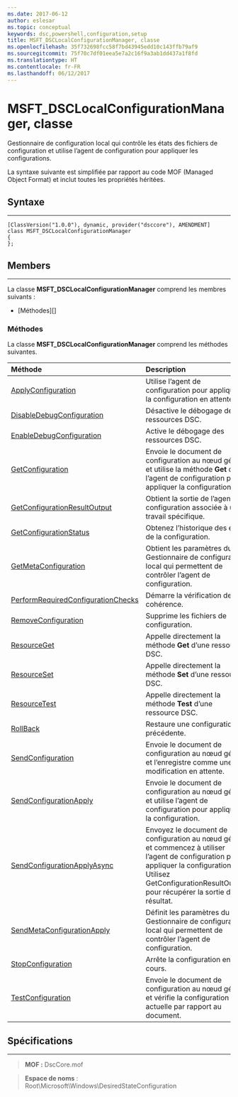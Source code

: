 ```yaml
---
ms.date: 2017-06-12
author: eslesar
ms.topic: conceptual
keywords: dsc,powershell,configuration,setup
title: MSFT_DSCLocalConfigurationManager, classe
ms.openlocfilehash: 35f732698fcc58f7bd43945edd10c143ffb79af9
ms.sourcegitcommit: 75f70c7df01eea5e7a2c16f9a3ab1dd437a1f8fd
ms.translationtype: HT
ms.contentlocale: fr-FR
ms.lasthandoff: 06/12/2017
---
```

# <a name="msftdsclocalconfigurationmanager-class"></a>MSFT_DSCLocalConfigurationManager, classe

Gestionnaire de configuration local qui contrôle les états des fichiers de configuration et utilise l’agent de configuration pour appliquer les configurations.

La syntaxe suivante est simplifiée par rapport au code MOF (Managed Object Format) et inclut toutes les propriétés héritées.

## <a name="syntax"></a>Syntaxe
------

``` syntax
[ClassVersion("1.0.0"), dynamic, provider("dsccore"), AMENDMENT]
class MSFT_DSCLocalConfigurationManager
{
};
```

## <a name="members"></a>Members
-------

La classe **MSFT_DSCLocalConfigurationManager** comprend les membres suivants :

-   [Méthodes][]

### <a name="methods"></a>Méthodes

La classe **MSFT_DSCLocalConfigurationManager** comprend les méthodes suivantes.

|Méthode |Description |
|:--- |:---|
| [ApplyConfiguration](msft-dsclocalconfigurationmanager-applyconfiguration.md)| Utilise l’agent de configuration pour appliquer la configuration en attente.| 
| [DisableDebugConfiguration](msft-dsclocalconfigurationmanager-disabledebugconfiguration.md)| Désactive le débogage des ressources DSC.| 
| [EnableDebugConfiguration](msft-dsclocalconfigurationmanager-enabledebugconfiguration.md)| Active le débogage des ressources DSC.| 
| [GetConfiguration](msft-dsclocalconfigurationmanager-getconfiguration.md)| Envoie le document de configuration au nœud géré et utilise la méthode **Get** de l’agent de configuration pour appliquer la configuration.| 
| [GetConfigurationResultOutput](msft-dsclocalconfigurationmanager-getconfigurationresultoutput.md)| Obtient la sortie de l’agent de configuration associée à un travail spécifique.| 
| [GetConfigurationStatus](msft-dsclocalconfigurationmanager-getconfigurationstatus.md)| Obtenez l’historique des états de la configuration.| 
| [GetMetaConfiguration](msft-dsclocalconfigurationmanager-getmetaconfiguration.md)| Obtient les paramètres du Gestionnaire de configuration local qui permettent de contrôler l’agent de configuration.| 
| [PerformRequiredConfigurationChecks](msft-dsclocalconfigurationmanager-performrequiredconfigurationchecks.md)| Démarre la vérification de cohérence.| 
| [RemoveConfiguration](msft-dsclocalconfigurationmanager-removeconfiguration.md)| Supprime les fichiers de configuration.| 
| [ResourceGet](msft-dsclocalconfigurationmanager-resourceget.md)| Appelle directement la méthode **Get** d’une ressource DSC.| 
| [ResourceSet](msft-dsclocalconfigurationmanager-resourceset.md)| Appelle directement la méthode **Set** d’une ressource DSC.| 
| [ResourceTest](msft-dsclocalconfigurationmanager-resourcetest.md)| Appelle directement la méthode **Test** d’une ressource DSC.| 
| [RollBack](msft-dsclocalconfigurationmanager-rollback.md)| Restaure une configuration précédente.| 
| [SendConfiguration](msft-dsclocalconfigurationmanager-sendconfiguration.md)| Envoie le document de configuration au nœud géré et l’enregistre comme une modification en attente.| 
| [SendConfigurationApply](msft-dsclocalconfigurationmanager-sendconfigurationapply.md)| Envoie le document de configuration au nœud géré et utilise l’agent de configuration pour appliquer la configuration.| 
| [SendConfigurationApplyAsync](msft-dsclocalconfigurationmanager-sendconfigurationapplyasync.md)| Envoyez le document de configuration au nœud géré et commencez à utiliser l’agent de configuration pour appliquer la configuration. Utilisez GetConfigurationResultOutput pour récupérer la sortie du résultat.| 
| [SendMetaConfigurationApply](msft-dsclocalconfigurationmanager-sendmetaconfigurationapply.md)| Définit les paramètres du Gestionnaire de configuration local qui permettent de contrôler l’agent de configuration.| 
| [StopConfiguration](msft-dsclocalconfigurationmanager-stopconfiguration.md)| Arrête la configuration en cours.| 
| [TestConfiguration](msft-dsclocalconfigurationmanager-testconfiguration.md)| Envoie le document de configuration au nœud géré et vérifie la configuration actuelle par rapport au document.| 



 

## <a name="requirements"></a>Spécifications
------------
>**MOF :** DscCore.mof

>**Espace de noms** : Root\Microsoft\Windows\DesiredStateConfiguration



 

 



